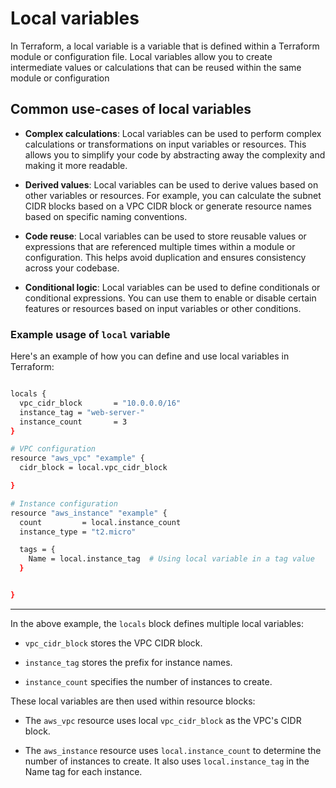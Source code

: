 # Local variables

In Terraform, a local variable is a variable that is defined within a Terraform module or configuration file. Local variables allow you to create intermediate values or calculations that can be reused within the same module or configuration

## Common use-cases of local variables

- **Complex calculations**: Local variables can be used to perform complex calculations or transformations on input variables or resources. This allows you to simplify your code by abstracting away the complexity and making it more readable.

- **Derived values**: Local variables can be used to derive values based on other variables or resources. For example, you can calculate the subnet CIDR blocks based on a VPC CIDR block or generate resource names based on specific naming conventions.

- **Code reuse**: Local variables can be used to store reusable values or expressions that are referenced multiple times within a module or configuration. This helps avoid duplication and ensures consistency across your codebase.

- **Conditional logic**: Local variables can be used to define conditionals or conditional expressions. You can use them to enable or disable certain features or resources based on input variables or other conditions.

### Example usage of `local` variable
Here's an example of how you can define and use local variables in Terraform:

```sh

locals {
  vpc_cidr_block       = "10.0.0.0/16"
  instance_tag = "web-server-"
  instance_count       = 3
}

# VPC configuration
resource "aws_vpc" "example" {
  cidr_block = local.vpc_cidr_block

}

# Instance configuration
resource "aws_instance" "example" {
  count         = local.instance_count
  instance_type = "t2.micro"

  tags = {
    Name = local.instance_tag  # Using local variable in a tag value
  }


}

```
---

In the above example, the `locals` block defines multiple local variables:

- `vpc_cidr_block` stores the VPC CIDR block.

- `instance_tag` stores the prefix for instance names.

- `instance_count` specifies the number of instances to create.

These local variables are then used within resource blocks:

- The `aws_vpc` resource uses local `vpc_cidr_block` as the VPC's CIDR block.

- The `aws_instance` resource uses `local.instance_count` to determine the number of instances to create. It also uses `local.instance_tag` in the Name tag for each instance.
